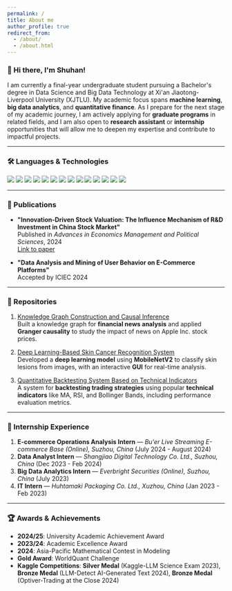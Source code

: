 ```yaml
---
permalink: /
title: About me
author_profile: true
redirect_from: 
  - /about/
  - /about.html
---
```


### 👋 Hi there, I'm Shuhan!  
I am currently a final-year undergraduate student pursuing a Bachelor's degree in Data Science and Big Data Technology at Xi'an Jiaotong-Liverpool University (XJTLU). My academic focus spans **machine learning**, **big data analytics**, and **quantitative finance**. As I prepare for the next stage of my academic journey, I am actively applying for **graduate programs** in related fields, and I am also open to **research assistant** or **internship** opportunities that will allow me to deepen my expertise and contribute to impactful projects.

---

### 🛠 Languages & Technologies

<p align="left">
  <img src="https://img.shields.io/badge/Python-3776AB?style=for-the-badge&logo=python&logoColor=white" />
  <img src="https://img.shields.io/badge/SQL-4479A1?style=for-the-badge&logo=postgresql&logoColor=white" />
  <img src="https://img.shields.io/badge/R-276DC3?style=for-the-badge&logo=r&logoColor=white" />
  <img src="https://img.shields.io/badge/MATLAB-0076A8?style=for-the-badge&logo=mathworks&logoColor=white" />
  <img src="https://img.shields.io/badge/C++-00599C?style=for-the-badge&logo=cplusplus&logoColor=white" />
  <img src="https://img.shields.io/badge/Java-007396?style=for-the-badge&logo=java&logoColor=white" />
  <img src="https://img.shields.io/badge/Tableau-E97627?style=for-the-badge&logo=tableau&logoColor=white" />
  <img src="https://img.shields.io/badge/Apache%20Spark-E25A1C?style=for-the-badge&logo=apachespark&logoColor=white" />
  <img src="https://img.shields.io/badge/PowerBI-F2C811?style=for-the-badge&logo=powerbi&logoColor=white" />
  <img src="https://img.shields.io/badge/LaTeX-008080?style=for-the-badge&logo=latex&logoColor=white" />
  <img src="https://img.shields.io/badge/Scikit--Learn-F7931E?style=for-the-badge&logo=scikitlearn&logoColor=white" />
  <img src="https://img.shields.io/badge/TensorFlow-FF6F00?style=for-the-badge&logo=tensorflow&logoColor=white" />
  <img src="https://img.shields.io/badge/Docker-2496ED?style=for-the-badge&logo=docker&logoColor=white" />
  <img src="https://img.shields.io/badge/Hadoop-66CCFF?style=for-the-badge&logo=apachehadoop&logoColor=white" />
</p>

---

### 📝 Publications

- **"Innovation-Driven Stock Valuation: The Influence Mechanism of R&D Investment in China Stock Market"**  
  Published in *Advances in Economics Management and Political Sciences*, 2024  
  [Link to paper](https://www.ewadirect.com/proceedings/aemps/article/view/12138)

- **"Data Analysis and Mining of User Behavior on E-Commerce Platforms"**  
  Accepted by ICIEC 2024

---


### 📂 Repositories
1. [Knowledge Graph Construction and Causal Inference](https://github.com/ChenShuhan02/Knowledge-Graph-Construction-and-Causal-Inference)  
   Built a knowledge graph for **financial news analysis** and applied **Granger causality** to study the impact of news on Apple Inc. stock prices.

2. [Deep Learning-Based Skin Cancer Recognition System](https://github.com/ChenShuhan02/Skin-cancer-system)  
   Developed a **deep learning model** using **MobileNetV2** to classify skin lesions from images, with an interactive **GUI** for real-time analysis.

3. [Quantitative Backtesting System Based on Technical Indicators](https://github.com/ChenShuhan02/Quantitative-Backtesting-System-Based-on-Technical-Indicators)  
   A system for **backtesting trading strategies** using popular **technical indicators** like MA, RSI, and Bollinger Bands, including performance evaluation metrics.





---

### 💼 Internship Experience

1. **E-commerce Operations Analysis Intern** — *Bu'er Live Streaming E-commerce Base (Online), Suzhou, China* (July 2024 - August 2024)  
2. **Data Analyst Intern** — *Shangjiao Digital Technology Co. Ltd., Suzhou, China* (Dec 2023 - Feb 2024)  
3. **Big Data Analytics Intern** — *Everbright Securities (Online), Suzhou, China* (July 2023)  
4. **IT Intern** — *Huhtamaki Packaging Co. Ltd., Xuzhou, China* (Jan 2023 - Feb 2023)

---

### 🏆 Awards & Achievements

- **2024/25**: University Academic Achievement Award  
- **2023/24**: Academic Excellence Award  
- **2024**: Asia-Pacific Mathematical Contest in Modeling
- **Gold Award**: WorldQuant Challenge  
- **Kaggle Competitions**: **Silver Medal** (Kaggle-LLM Science Exam 2023), **Bronze Medal** (LLM-Detect AI-Generated Text 2024), **Bronze Medal** (Optiver-Trading at the Close 2024)




